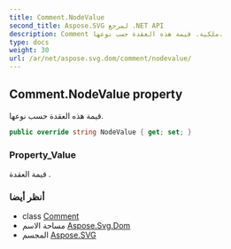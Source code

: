 ```yaml
---
title: Comment.NodeValue
second_title: Aspose.SVG لمرجع .NET API
description: Comment ملكية. قيمة هذه العقدة حسب نوعها.
type: docs
weight: 30
url: /ar/net/aspose.svg.dom/comment/nodevalue/
---
```

## Comment.NodeValue property

قيمة هذه العقدة حسب نوعها.

```csharp
public override string NodeValue { get; set; }
```

### Property_Value

قيمة العقدة .

### أنظر أيضا

* class [Comment](../)
* مساحة الاسم [Aspose.Svg.Dom](../../comment/)
* المجسم [Aspose.SVG](../../../)


